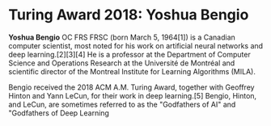 # Turing Award 2018: Yoshua Bengio 

**Yoshua Bengio** OC FRS FRSC (born March 5, 1964[1]) is a Canadian computer scientist, most noted for his work on artificial neural networks and deep learning.[2][3][4] He is a professor at the Department of Computer Science and Operations Research at the Université de Montréal and scientific director of the Montreal Institute for Learning Algorithms (MILA).

Bengio received the 2018 ACM A.M. Turing Award, together with Geoffrey Hinton and Yann LeCun, for their work in deep learning.[5] Bengio, Hinton, and LeCun, are sometimes referred to as the "Godfathers of AI" and "Godfathers of Deep Learning